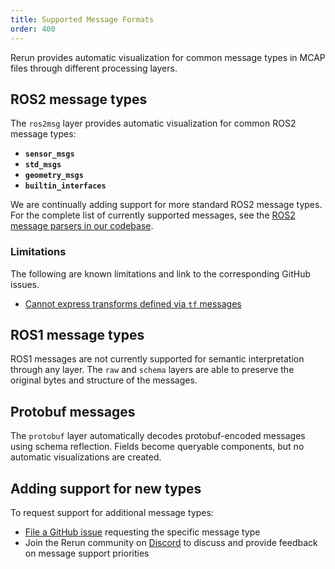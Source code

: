 ```yaml
---
title: Supported Message Formats
order: 400
---
```


Rerun provides automatic visualization for common message types in MCAP files through different processing layers.

## ROS2 message types

The `ros2msg` layer provides automatic visualization for common ROS2 message types:

- **`sensor_msgs`**
- **`std_msgs`**
- **`geometry_msgs`**
- **`builtin_interfaces`**

We are continually adding support for more standard ROS2 message types. For the complete list of currently supported messages, see the [ROS2 message parsers in our codebase](../../../../crates/utils/re_mcap/src/layers/ros2.rs).

### Limitations

The following are known limitations and link to the corresponding GitHub issues.

<!-- TODO(#11174) -->
- [Cannot express transforms defined via `tf` messages](https://github.com/rerun-io/rerun/issues/11174)

## ROS1 message types

ROS1 messages are not currently supported for semantic interpretation through any layer.
The `raw` and `schema` layers are able to preserve the original bytes and structure of the messages.

## Protobuf messages

The `protobuf` layer automatically decodes protobuf-encoded messages using schema reflection. Fields become queryable components, but no automatic visualizations are created.

## Adding support for new types

To request support for additional message types:

- [File a GitHub issue](https://github.com/rerun-io/rerun/issues) requesting the specific message type
- Join the Rerun community on [Discord](https://discord.gg/PXtCgFBSmH) to discuss and provide feedback on message support priorities

